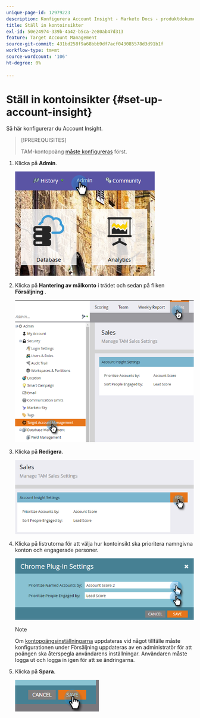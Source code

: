 ```yaml
---
unique-page-id: 12979223
description: Konfigurera Account Insight - Marketo Docs - produktdokumentation
title: Ställ in kontoinsikter
exl-id: 50e24974-339b-4a42-b5ca-2e80ab47d313
feature: Target Account Management
source-git-commit: 431bd258f9a68bbb9df7acf043085578d3d91b1f
workflow-type: tm+mt
source-wordcount: '106'
ht-degree: 0%

---
```


# Ställ in kontoinsikter {#set-up-account-insight}

Så här konfigurerar du Account Insight.

>[!PREREQUISITES]
>
>TAM-kontopoäng [måste konfigureras](/help/marketo/product-docs/target-account-management/setup-tam/account-score.md) först.

1. Klicka på **Admin**.

   ![](assets/admin-1.png)

1. Klicka på **Hantering av målkonto** i trädet och sedan på fliken **Försäljning** .

   ![](assets/set-up-account-insight-2.png)

1. Klicka på **Redigera**.

   ![](assets/set-up-account-insight-3.png)

1. Klicka på listrutorna för att välja hur kontoinsikt ska prioritera namngivna konton och engagerade personer.

   ![](assets/four-4.png)

   >[!NOTE]
   >
   >Om [kontopoängsinställningarna](/help/marketo/product-docs/target-account-management/setup-tam/account-score.md) uppdateras vid något tillfälle måste konfigurationen under Försäljning uppdateras av en administratör för att poängen ska återspegla användarens inställningar. Användaren måste logga ut och logga in igen för att se ändringarna.

1. Klicka på **Spara**.

   ![](assets/five-4.png)
